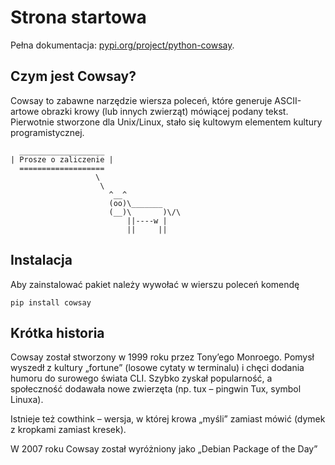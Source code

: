 # Strona startowa

Pełna dokumentacja: [pypi.org/project/python-cowsay](https://pypi.org/project/python-cowsay/).

## Czym jest Cowsay?

Cowsay to zabawne narzędzie wiersza poleceń, które generuje ASCII-artowe obrazki krowy (lub innych zwierząt) mówiącej podany tekst. Pierwotnie stworzone dla Unix/Linux, stało się kultowym elementem kultury programistycznej.
```text
  ___________________
| Prosze o zaliczenie |
  ===================
                   \
                    \
                      ^__^
                      (oo)\_______
                      (__)\       )\/\
                          ||----w |
                          ||     ||
```
## Instalacja

Aby zainstalować pakiet należy wywołać w wierszu poleceń komendę
```text
pip install cowsay
```

## Krótka historia

Cowsay został stworzony w 1999 roku przez Tony’ego Monroego. Pomysł wyszedł z kultury „fortune” (losowe cytaty w terminalu) i chęci dodania humoru do surowego świata CLI. Szybko zyskał popularność, a społeczność dodawała nowe zwierzęta (np. tux – pingwin Tux, symbol Linuxa). 

Istnieje też cowthink – wersja, w której krowa „myśli” zamiast mówić (dymek z kropkami zamiast kresek).

W 2007 roku Cowsay został wyróżniony jako „Debian Package of the Day”
